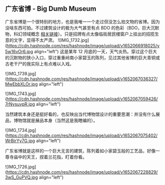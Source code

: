 ## 广东省博 - Big Dumb Museum

广东省博是一个很特别的地方，也是我唯一一个走过但没怎么拍文物的省博。因为没啥东西可拍。不过建筑设计的极为大气甚至有点 BDO 的色彩（BDO，巨大沉默物，科幻领域概念 [相关链接](https://www.gcores.com/articles/142973)）。只是招牌有点太像临街居民楼窗户上挂出的招揽生意的文字，显得不太严肃。
![IMG_1732.jpg](https://cdn.hashnode.com/res/hashnode/image/upload/v1652066918025/y5w16vOr6.jpg align="left")
这是某年 12 月底的一天，天气炎热。穿过这个巨大的沉默物的狭小入口，穿过重重岭南小家碧玉的陈列，见过其他省博的巨大青铜或古老干尸的我实际上有点难以入戏。


![IMG_1739.jpg](https://cdn.hashnode.com/res/hashnode/image/upload/v1652067036327/MwEbbXLOr.jpg align="left")

![IMG_1743.jpg](https://cdn.hashnode.com/res/hashnode/image/upload/v1652067059426/7rNysuvpR.jpg align="left")

当然建筑本身还是挺好看的，也反映出当代博物馆设计的重要思潮：并没有什么展品，博物馆就是展品本身（当然这是我瞎编的）。

![IMG_1734.jpg](https://cdn.hashnode.com/res/hashnode/image/upload/v1652067075402/WrBirYy7G.jpg align="left")



广东省博就是这样的一个巨大无言的建筑，陈列着如小家碧玉般的工艺品，好像一尊寺庙中的天王，捏着兰花指，盯着你看。


![IMG_1726.jpg](https://cdn.hashnode.com/res/hashnode/image/upload/v1652067228829/3wS_GuPVQ.jpg align="left")
